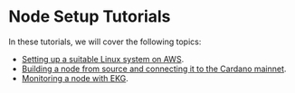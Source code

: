 # Node Setup Tutorials

In these tutorials, we will cover the following topics:

- [Setting up a suitable Linux system on AWS](AWS.md).
- [Building a node from source and connecting it to the Cardano mainnet](build.md).
- [Monitoring a node with EKG](ekg.md).
